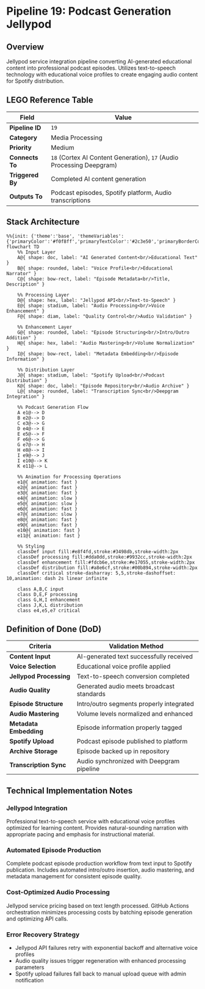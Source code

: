 # Pipeline 19: Podcast Generation Jellypod

## Overview
Jellypod service integration pipeline converting AI-generated educational content into professional podcast episodes. Utilizes text-to-speech technology with educational voice profiles to create engaging audio content for Spotify distribution.

## LEGO Reference Table

| **Field** | **Value** |
|-----------|-----------|
| **Pipeline ID** | `19` |
| **Category** | Media Processing |
| **Priority** | Medium |
| **Connects To** | `18` (Cortex AI Content Generation), `17` (Audio Processing Deepgram) |
| **Triggered By** | Completed AI content generation |
| **Outputs To** | Podcast episodes, Spotify platform, Audio transcriptions |

## Stack Architecture

```mermaid
%%{init: {'theme':'base', 'themeVariables': {'primaryColor':'#f0f8ff','primaryTextColor':'#2c3e50','primaryBorderColor':'#3498db','lineColor':'#2980b9','secondaryColor':'#e8f4fd','tertiaryColor':'#d5e8f3','background':'#ffffff','mainBkg':'#f0f8ff','secondBkg':'#e1f0ff','tertiaryBkg':'#d1e7ff'}}}%%
flowchart TD
    %% Input Layer
    A@{ shape: doc, label: "AI Generated Content<br/>Educational Text" }
    B@{ shape: rounded, label: "Voice Profile<br/>Educational Narrator" }
    C@{ shape: bow-rect, label: "Episode Metadata<br/>Title, Description" }
    
    %% Processing Layer
    D@{ shape: hex, label: "Jellypod API<br/>Text-to-Speech" }
    E@{ shape: stadium, label: "Audio Processing<br/>Voice Enhancement" }
    F@{ shape: diam, label: "Quality Control<br/>Audio Validation" }
    
    %% Enhancement Layer
    G@{ shape: rounded, label: "Episode Structuring<br/>Intro/Outro Addition" }
    H@{ shape: hex, label: "Audio Mastering<br/>Volume Normalization" }
    I@{ shape: bow-rect, label: "Metadata Embedding<br/>Episode Information" }
    
    %% Distribution Layer
    J@{ shape: stadium, label: "Spotify Upload<br/>Podcast Distribution" }
    K@{ shape: doc, label: "Episode Repository<br/>Audio Archive" }
    L@{ shape: rounded, label: "Transcription Sync<br/>Deepgram Integration" }
    
    %% Podcast Generation Flow
    A e1@--> D
    B e2@--> D
    C e3@--> G
    D e4@--> E
    E e5@--> F
    F e6@--> G
    G e7@--> H
    H e8@--> I
    I e9@--> J
    I e10@--> K
    K e11@--> L
    
    %% Animation for Processing Operations
    e1@{ animation: fast }
    e2@{ animation: fast }
    e3@{ animation: fast }
    e4@{ animation: slow }
    e5@{ animation: slow }
    e6@{ animation: fast }
    e7@{ animation: slow }
    e8@{ animation: fast }
    e9@{ animation: fast }
    e10@{ animation: fast }
    e11@{ animation: fast }
    
    %% Styling
    classDef input fill:#e8f4fd,stroke:#3498db,stroke-width:2px
    classDef processing fill:#dda0dd,stroke:#9932cc,stroke-width:2px
    classDef enhancement fill:#fdcb6e,stroke:#e17055,stroke-width:2px
    classDef distribution fill:#a8e6cf,stroke:#00b894,stroke-width:2px
    classDef critical stroke-dasharray: 5,5,stroke-dashoffset: 10,animation: dash 2s linear infinite
    
    class A,B,C input
    class D,E,F processing
    class G,H,I enhancement
    class J,K,L distribution
    class e4,e5,e7 critical
```

## Definition of Done (DoD)

| **Criteria** | **Validation Method** |
|--------------|----------------------|
| **Content Input** | AI-generated text successfully received |
| **Voice Selection** | Educational voice profile applied |
| **Jellypod Processing** | Text-to-speech conversion completed |
| **Audio Quality** | Generated audio meets broadcast standards |
| **Episode Structure** | Intro/outro segments properly integrated |
| **Audio Mastering** | Volume levels normalized and enhanced |
| **Metadata Embedding** | Episode information properly tagged |
| **Spotify Upload** | Podcast episode published to platform |
| **Archive Storage** | Episode backed up in repository |
| **Transcription Sync** | Audio synchronized with Deepgram pipeline |

## Technical Implementation Notes

### Jellypod Integration
Professional text-to-speech service with educational voice profiles optimized for learning content. Provides natural-sounding narration with appropriate pacing and emphasis for instructional material.

### Automated Episode Production
Complete podcast episode production workflow from text input to Spotify publication. Includes automated intro/outro insertion, audio mastering, and metadata management for consistent episode quality.

### Cost-Optimized Audio Processing
Jellypod service pricing based on text length processed. GitHub Actions orchestration minimizes processing costs by batching episode generation and optimizing API calls.

### Error Recovery Strategy
- Jellypod API failures retry with exponential backoff and alternative voice profiles
- Audio quality issues trigger regeneration with enhanced processing parameters
- Spotify upload failures fall back to manual upload queue with admin notification
